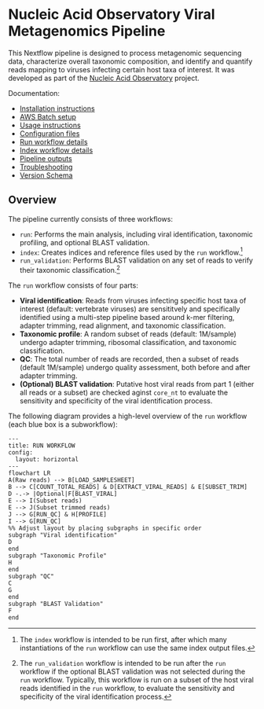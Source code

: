 # Nucleic Acid Observatory Viral Metagenomics Pipeline

This Nextflow pipeline is designed to process metagenomic sequencing data, characterize overall taxonomic composition, and identify and quantify reads mapping to viruses infecting certain host taxa of interest. It was developed as part of the [Nucleic Acid Observatory](https://naobservatory.org/) project.

Documentation:
- [Installation instructions](docs/installation.md)
- [AWS Batch setup](docs/batch.md)
- [Usage instructions](docs/usage.md)
- [Configuration files](docs/configs.md)
- [Run workflow details](docs/run.md)
- [Index workflow details](docs/index.md)
- [Pipeline outputs](docs/output.md)
- [Troubleshooting](docs/troubleshooting.md)
- [Version Schema](docs/version_schema.md)

## Overview

The pipeline currently consists of three workflows:

- `run`: Performs the main analysis, including viral identification, taxonomic profiling, and optional BLAST validation.
- `index`: Creates indices and reference files used by the `run` workflow.[^1]
- `run_validation`: Performs BLAST validation on any set of reads to verify their taxonomic classification.[^2]

[^1]: The `index` workflow is intended to be run first, after which many instantiations of the `run` workflow can use the same index output files. 
[^2]: The `run_validation` workflow is intended to be run after the `run` workflow if the optional BLAST validation was not selected during the `run` workflow. Typically, this workflow is run on a subset of the host viral reads identified in the `run` workflow, to evaluate the sensitivity and specificity of the viral identification process.

The `run` workflow consists of four parts:

- **Viral identification**: Reads from viruses infecting specific host taxa of interest (default: vertebrate viruses) are sensititvely and specifically identified using a multi-step pipeline based around k-mer filtering, adapter trimming, read alignment, and taxonomic classification.
- **Taxonomic profile**: A random subset of reads (default: 1M/sample) undergo adapter trimming, ribosomal classification, and taxonomic classification.
- **QC**: The total number of reads are recorded, then a subset of reads (default 1M/sample) undergo quality assessment, both before and after adapter trimming.
- **(Optional) BLAST validation**: Putative host viral reads from part 1 (either all reads or a subset) are checked aginst `core_nt` to evaluate the sensitivity and specificity of the viral identification process.

The following diagram provides a high-level overview of the `run` workflow (each blue box is a subworkflow):

```mermaid
---
title: RUN WORKFLOW
config:
  layout: horizontal
---
flowchart LR
A(Raw reads) --> B[LOAD_SAMPLESHEET]
B --> C[COUNT_TOTAL_READS] & D[EXTRACT_VIRAL_READS] & E[SUBSET_TRIM]
D -.-> |Optional|F[BLAST_VIRAL]
E --> I(Subset reads)
E --> J(Subset trimmed reads)
J --> G[RUN_QC] & H[PROFILE]
I --> G[RUN_QC]
%% Adjust layout by placing subgraphs in specific order
subgraph "Viral identification"
D
end
subgraph "Taxonomic Profile"
H
end
subgraph "QC"
C
G
end
subgraph "BLAST Validation"
F
end
```